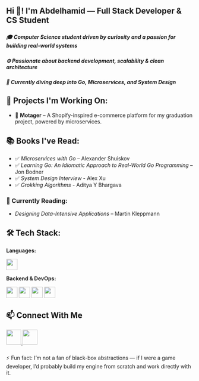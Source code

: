 <h2 align="left">Hi 👋! I'm Abdelhamid — Full Stack Developer & CS Student</h2>

###

<h5 align="left">🎓 Computer Science student driven by curiosity and a passion for building real-world systems</h5>
<h5 align="left">⚙️ Passionate about backend development, scalability & clean architecture</h5>
<h5 align="left">🧠 Currently diving deep into Go, Microservices, and System Design</h5>

###

<h2 align="left">🧪 Projects I'm Working On:</h2>

- 🛒 **Motager** – A Shopify-inspired e-commerce platform for my graduation project, powered by microservices.

###

<h2 align="left">📚 Books I've Read:</h2>

- ✅ *Microservices with Go* – Alexander Shuiskov
- ✅ *Learning Go: An Idiomatic Approach to Real-World Go Programming* – Jon Bodner
- ✅ *System Design Interview* - Alex Xu
- ✅ *Grokking Algorithms* - Aditya Y Bhargava

<h3 align="left">📖 Currently Reading:</h3>

- *Designing Data-Intensive Applications* – Martin Kleppmann

###

<h2 align="left">🛠️ Tech Stack:</h2>

**Languages:**

<div align="left">
  <img src="https://skillicons.dev/icons?i=go,java,python,cpp" height="30" />
</div>

**Backend & DevOps:**

<div align="left">
  <img src="https://img.shields.io/badge/Go-00ADD8?logo=go&logoColor=white&style=for-the-badge" height="30" />
  <img src="https://img.shields.io/badge/PostgreSQL-4169E1?logo=postgresql&logoColor=white&style=for-the-badge" height="30" />
  <img src="https://img.shields.io/badge/MongoDB-47A248?logo=mongodb&logoColor=white&style=for-the-badge" height="30" />
  <img src="https://img.shields.io/badge/Docker-2496ED?logo=docker&logoColor=white&style=for-the-badge" height="30" />
</div>

###

<h2 align="left">📫 Connect With Me</h2>

<div align="left">
  <a href="https://discord.com/users/rob3aa" target="_blank">
    <img src="https://img.shields.io/static/v1?message=Discord&logo=discord&label=&color=7289DA&logoColor=white&labelColor=&style=for-the-badge" height="40" />
  </a>
  <a href="https://www.linkedin.com/in/abdelhamid-robaa/" target="_blank">
    <img src="https://img.shields.io/static/v1?message=LinkedIn&logo=linkedin&label=&color=0077B5&logoColor=white&labelColor=&style=for-the-badge" height="40" />
  </a>
</div>

###

<p align="left">⚡ Fun fact: I’m not a fan of black-box abstractions — if I were a game developer, I’d probably build my engine from scratch and work directly with it.</p>

